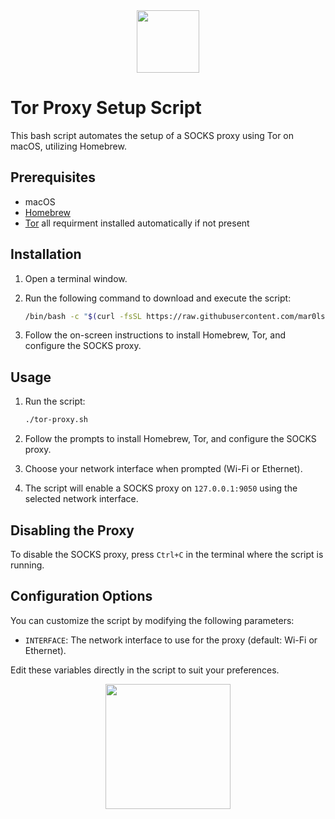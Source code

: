 <div id="header" align="center">
  <img src="https://media1.giphy.com/media/v1.Y2lkPTc5MGI3NjExbjN6dG1jZmRhdzd0ajNoeTRkcWcycjM4YzBpb3RoNm9iMTVwN3dtMiZlcD12MV9pbnRlcm5hbF9naWZfYnlfaWQmY3Q9Zw/3o85fTbmA8BbUhJvri/giphy.gif" width="100"/>
</div>

# Tor Proxy Setup Script

This bash script automates the setup of a SOCKS proxy using Tor on macOS, utilizing Homebrew.

## Prerequisites

- macOS
- [Homebrew](https://brew.sh/) 
- [Tor](https://www.torproject.org/) 
all requirment installed automatically if not present

## Installation

1. Open a terminal window.

2. Run the following command to download and execute the script:

    ```bash
    /bin/bash -c "$(curl -fsSL https://raw.githubusercontent.com/mar0ls/your-repository/main/tor-proxy.sh)"
    ```

3. Follow the on-screen instructions to install Homebrew, Tor, and configure the SOCKS proxy.

## Usage

1. Run the script:

    ```bash
    ./tor-proxy.sh
    ```

2. Follow the prompts to install Homebrew, Tor, and configure the SOCKS proxy.

3. Choose your network interface when prompted (Wi-Fi or Ethernet).

4. The script will enable a SOCKS proxy on `127.0.0.1:9050` using the selected network interface.

## Disabling the Proxy

To disable the SOCKS proxy, press `Ctrl+C` in the terminal where the script is running.

## Configuration Options

You can customize the script by modifying the following parameters:

- `INTERFACE`: The network interface to use for the proxy (default: Wi-Fi or Ethernet).

Edit these variables directly in the script to suit your preferences.

<div id="header" align="center">
  <img src="https://media0.giphy.com/media/v1.Y2lkPTc5MGI3NjExbDJ1ZGowd2x3ZXJydWR1ZzI5NDlnZTFpeHczazExNnZ2eXc3Ym9oZiZlcD12MV9pbnRlcm5hbF9naWZfYnlfaWQmY3Q9Zw/xT0GqDPIB9xhFg9IVG/giphy.gif" width="200"/>
</div>
